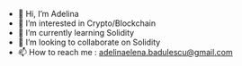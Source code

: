 - 👋 Hi, I’m Adelina
- 👀 I’m interested in Crypto/Blockchain
- 🌱 I’m currently learning Solidity
- 💞️ I’m looking to collaborate on Solidity
- 📫 How to reach me : adelinaelena.badulescu@gmail.com

<!---
adexsol/adexsol is a ✨ special ✨ repository because its `README.md` (this file) appears on your GitHub profile.
You can click the Preview link to take a look at your changes.
--->
